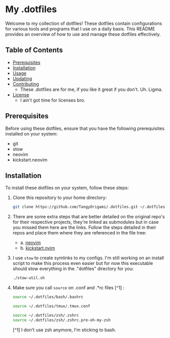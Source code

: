 # My .dotfiles

Welcome to my collection of dotfiles! These dotfiles contain configurations for various tools and programs that I use on a daily basis. This README provides an overview of how to use and manage these dotfiles effectively.

## Table of Contents

- [Prerequisites](#prerequisites)
- [Installation](#installation)
- [Usage](#usage)
- [Updating](#updating)
- [Contributing](#contributing)
   - These .dotfiles are for me, if you like it great if you don't. Uh. Ligma.
- [License](#license)
   - I ain't got time for licenses bro.

## Prerequisites

Before using these dotfiles, ensure that you have the following prerequisites installed on your system:

- git
- stow
- neovim
- kickstart.neovim

## Installation

To install these dotfiles on your system, follow these steps:

1. Clone this repository to your home directory:

   ```bash
   git clone https://github.com/TangyOrigami/.dotfiles.git ~/.dotfiles
   ```
2. There are some extra steps that are better detailed on the original repo's for their respective projects, they're linked as submodules but in case you missed them here are the links. Follow the steps detailed in their repos and place them where they are referenced in the file tree:
   - a. [neovim](https://github.com/neovim/neovim)
   - b. [kickstart.nvim](https://github.com/nvim-lua/kickstart.nvim)

3. I use ```stow``` to create symlinks to my configs. I'm still working on an install script to make this process even easier but for now this executable should stow everything in the ."dotfiles" directory for you:

   ```bash
   ./stow-util.sh
   ```

4. Make sure you call ```source``` on .conf and .*rc files [^1] :

   ```bash
   source ~/.dotfiles/bash/.bashrc
   ```
   ```bash
   source ~/.dotfiles/tmux/.tmux.conf
   ```
   ```bash
   source ~/.dotfiles/zsh/.zshrc
   source ~/.dotfiles/zsh/.zshrc.pre-oh-my-zsh
   ```

   [^1] I don't use zsh anymore, I'm sticking to bash.
